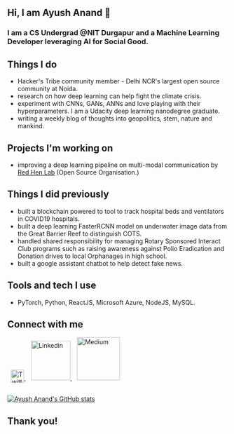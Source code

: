 ## Hi, I am Ayush Anand 👋
### I am a CS Undergrad @NIT Durgapur and a Machine Learning Developer leveraging AI for Social Good.

## Things I do
+ Hacker's Tribe community member - Delhi NCR's largest open source community at Noida.
+ research on how deep learning can help fight the climate crisis.
+ experiment with CNNs, GANs, ANNs and love playing with their hyperparameters. I am a Udacity deep learning nanodegree graduate.
+ writing a weekly blog of thoughts into geopolitics, stem, nature and mankind.

## Projects I'm working on
+ improving a deep learning pipeline on multi-modal communication by [Red Hen Lab](https://www.redhenlab.org) (Open Source Organisation.)

## Things I did previously
+ built a blockchain powered to tool to track hospital beds and ventilators in COVID19 hospitals.
+ built a deep learning FasterRCNN model on underwater image data from the Great Barrier Reef to distinguish COTS.
+ handled shared responsibility for managing Rotary Sponsored Interact Club programs such as raising awareness against Polio Eradication and Donation drives to local Orphanages in high school.
+ built a google assistant chatbot to help detect fake news.

## Tools and tech I use
+ PyTorch, Python, ReactJS, Microsoft Azure, NodeJS, MySQL.

## Connect with me
&nbsp;
<a href="https://twitter.com/theayushanand">
  <img  alt="Twitter" width="30px" style="position:relative;bottom:-6px" src="https://cdn3.iconfinder.com/data/icons/basicolor-reading-writing/24/077_twitter-128.png" />
</a>
&nbsp;&nbsp;
<a href="https://www.linkedin.com/in/theayushanand">
  <img  alt="Linkedin" width="90px" src="https://content.linkedin.com/content/dam/me/business/en-us/amp/brand-site/v2/bg/LI-Logo.svg.original.svg" />
</a>
&nbsp;&nbsp;
<a href="https://medium.com/@theayushanand">
  <img  alt="Medium" width="98px" src="https://miro.medium.com/max/2000/1*5ztbgEt4NqpVaxTc64C-XA.png" />
</a>
<br/><br/>

[![Ayush Anand's GitHub stats](https://github-readme-stats.vercel.app/api?username=ayushanand18&count_private=true&show_icons=true&theme=radical)](https://github.com/ayushanand18)


## Thank you!

